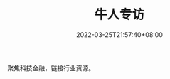 ﻿---
weight: 
title: "牛人专访"
description: "聚焦科技金融，链接行业资源"
date: 2022-03-25T21:57:40+08:00
lastmod: 2022-03-25T16:45:40+08:00
draft: false
authors: ["Metabd"]
featuredImage: "niurenzhuanfang.jpg"
link: ""
tags: ["微信公众号","牛人专访"]
categories: ["navigation"]
navigation: ["微信公众号"]
lightgallery: true
toc: true
pinned: false
recommend: false
recommend1: false
---
聚焦科技金融，链接行业资源。
